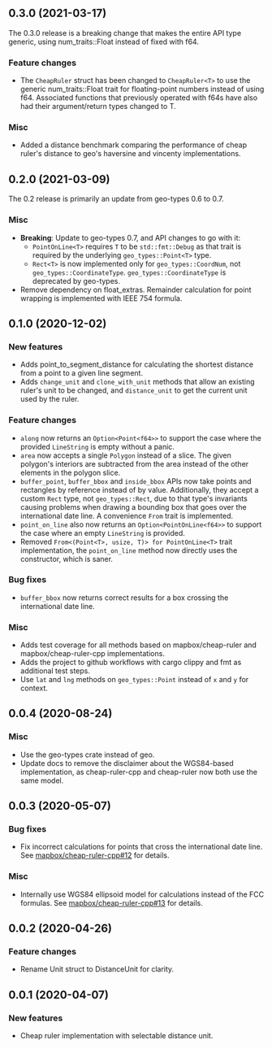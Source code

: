 ## 0.3.0 (2021-03-17)

The 0.3.0 release is a breaking change that makes the entire API type generic,
using num_traits::Float instead of fixed with f64.

### Feature changes

- The `CheapRuler` struct has been changed to `CheapRuler<T>` to use the generic
  num_traits::Float trait for floating-point numbers instead of using f64.
  Associated functions that previously operated with f64s have also had their
  argument/return types changed to T.

### Misc

- Added a distance benchmark comparing the performance of cheap ruler's distance
  to geo's haversine and vincenty implementations.


## 0.2.0 (2021-03-09)

The 0.2 release is primarily an update from geo-types 0.6 to 0.7.

### Misc

- **Breaking**: Update to geo-types 0.7, and API changes to go with it:
  - `PointOnLine<T>` requires `T` to be `std::fmt::Debug` as that trait is
    required by the underlying `geo_types::Point<T>` type.
  - `Rect<T>` is now implemented only for `geo_types::CoordNum`, not
    `geo_types::CoordinateType`. `geo_types::CoordinateType` is deprecated by
    geo-types.
- Remove dependency on float_extras. Remainder calculation for point wrapping is
  implemented with IEEE 754 formula.


## 0.1.0 (2020-12-02)

### New features

- Adds point_to_segment_distance for calculating the shortest distance from a
  point to a given line segment.
- Adds `change_unit` and `clone_with_unit` methods that allow an existing
  ruler's unit to be changed, and `distance_unit` to get the current unit used
  by the ruler.

### Feature changes

- `along` now returns an `Option<Point<f64>>` to support the case where the
  provided `LineString` is empty without a panic.
- `area` now accepts a single `Polygon` instead of a slice. The given polygon's
  interiors are subtracted from the area instead of the other elements in the
  polygon slice.
- `buffer_point`, `buffer_bbox` and `inside_bbox` APIs now take points and
  rectangles by reference instead of by value. Additionally, they accept a
  custom `Rect` type, not `geo_types::Rect`, due to that type's invariants
  causing problems when drawing a bounding box that goes over the international
  date line. A convenience `From` trait is implemented.
- `point_on_line` also now returns an `Option<PointOnLine<f64>>` to support the
  case where an empty `LineString` is provided.
- Removed `From<(Point<T>, usize, T)> for PointOnLine<T>` trait implementation,
  the `point_on_line` method now directly uses the constructor, which is saner.

### Bug fixes

- `buffer_bbox` now returns correct results for a box crossing the international
  date line.

### Misc

- Adds test coverage for all methods based on mapbox/cheap-ruler and
  mapbox/cheap-ruler-cpp implementations.
- Adds the project to github workflows with cargo clippy and fmt as additional
  test steps.
- Use `lat` and `lng` methods on `geo_types::Point` instead of `x` and `y` for
  context.


## 0.0.4 (2020-08-24)

### Misc

- Use the geo-types crate instead of geo.
- Update docs to remove the disclaimer about the WGS84-based implementation, as
  cheap-ruler-cpp and cheap-ruler now both use the same model.


## 0.0.3 (2020-05-07)

### Bug fixes

- Fix incorrect calculations for points that cross the international date line.
  See [mapbox/cheap-ruler-cpp#12] for details.

### Misc

- Internally use WGS84 ellipsoid model for calculations instead of the FCC
  formulas. See [mapbox/cheap-ruler-cpp#13] for details.


## 0.0.2 (2020-04-26)

### Feature changes

- Rename Unit struct to DistanceUnit for clarity.

## 0.0.1 (2020-04-07)

### New features

- Cheap ruler implementation with selectable distance unit.

<!-- References -->
[mapbox/cheap-ruler-cpp#12]: https://github.com/mapbox/cheap-ruler/pull/12
[mapbox/cheap-ruler-cpp#13]: https://github.com/mapbox/cheap-ruler/pull/13
